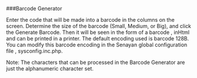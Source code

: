 ###Barcode Generator

Enter the code that will be made into a barcode in the columns on the screen. Determine the size of the barcode (Small, Medium, or Big), and click the Generate Barcode. Then it will be seen in the form of a barcode , inHtml and can be printed in a printer. The default encoding used is barcode 128B. You can modify this barcode encoding in the Senayan global configuration file , sysconfig.inc.php.

Note:
The characters that can be processed in the Barcode Generator are just the alphanumeric character set.
